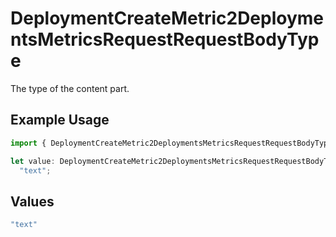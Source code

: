 # DeploymentCreateMetric2DeploymentsMetricsRequestRequestBodyType

The type of the content part.

## Example Usage

```typescript
import { DeploymentCreateMetric2DeploymentsMetricsRequestRequestBodyType } from "@orq-ai/node/models/operations";

let value: DeploymentCreateMetric2DeploymentsMetricsRequestRequestBodyType =
  "text";
```

## Values

```typescript
"text"
```